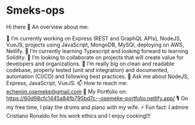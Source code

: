 # Smeks-ops
Hi there 👋
An overview about me:

🔭 I’m currently working on Express (REST and GraphQL APIs), NodeJS, VueJS, projects using JavaScript, MongoDB, MySQl, deploying on AWS, Netlify.
🌱 I’m currently learning Typescript and looking forward to learning Solidity. 
👯 I’m looking to collaborate on projects that will create value for developers and organizations.
🎯 I’m really big on clean and readable codebase, properly tested (unit and integration) and documented, automation (CI/CD) and following best practices.
💬 Ask me about NodeJS, Express, JavaScript, VueJS.
📫 How to reach me: echenim.osemeke@gmail.com
📠 My Portfolio on: https://60d98cfc1445a84fb795bd7c--osemeke-portfolio.netlify.app/
🎙 On my free time, I play the drums and piano with my wife.
⚡ Fun fact: I admire Cristiano Ronaldo for his work ethics and I enjoy cooking!!!
